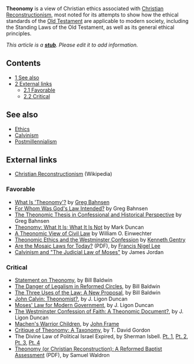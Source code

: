 **Theonomy** is a view of Christian ethics associated with
[Christian Reconstructionism](index.php?title=Christian_Reconstructionism&action=edit&redlink=1 "Christian Reconstructionism (page does not exist)"),
most noted for its attempts to show how the ethical standards of
the [Old Testament](Old_Testament "Old Testament") are applicable
to modern society, including the Standing Laws of the Old
Testament, as well as its general ethical principles.

*This article is a **[stub](http://www.theopedia.com/Category:Theopedia_stubs "Category:Theopedia stubs")**. Please edit it to add information.*
## Contents

-   [1 See also](#See_also)
-   [2 External links](#External_links)
    -   [2.1 Favorable](#Favorable)
    -   [2.2 Critical](#Critical)


## See also

-   [Ethics](Ethics "Ethics")
-   [Calvinism](Calvinism "Calvinism")
-   [Postmillennialism](Postmillennialism "Postmillennialism")

## External links

-   [Christian Reconstructionism](http://www.wikipedia.org/wiki/Christian_Reconstructionism "wikipedia:Christian Reconstructionism")
    (Wikipedia)

### Favorable

-   [What Is 'Theonomy'?](http://www.cmfnow.com/articles/pe180.htm)
    by [Greg Bahnsen](Greg_Bahnsen "Greg Bahnsen")
-   [For Whom Was God's Law Intended?](http://www.cmfnow.com/articles/pe079.htm)
    by Greg Bahnsen
-   [The Theonomic Thesis in Confessional and Historical Perspective](http://www.cmfnow.com/articles/pe144.htm)
    by Greg Bahnsen
-   [Theonomy: What It Is; What It Is Not](http://www.ipc.faithweb.com/documents/THEONOMY.htm)
    by Mark Duncan
-   [A Theonomic View of Civil Law](http://www.natreformassn.org/statesman/97/civilLaw.html)
    by William O. Einwechter
-   [Theonomic Ethics and the Westminster Confession](http://www.cmfnow.com/articles/pe551.htm)
    by [Kenneth Gentry](Kenneth_Gentry "Kenneth Gentry")
-   [Are the Mosaic Laws for Today?](http://www.dr-fnlee.org/docs4/atmlft/atmlft.pdf)
    (PDF), by
    [Francis Nigel Lee](Francis_Nigel_Lee "Francis Nigel Lee")
-   [Calvinism and "The Judicial Law of Moses"](http://www.reformed.org/ethics/index.html?mainframe=Jordan_judicial_laws_Moses.html)
    by James Jordan

### Critical

-   [Statement on Theonomy](http://members.surfbest.net/pages@surfbest.net/bible/papers/theonomy_statement.htm),
    by Bill Baldwin
-   [The Danger of Legalism in Reformed Circles](http://members.surfbest.net/pages@surfbest.net/bible/papers/legalism.htm),
    by Bill Baldwin
-   [The Three Uses of the Law: A New Proposal](http://members.surfbest.net/pages@surfbest.net/bible/papers/threeuses.htm),
    by Bill Baldwin
-   [John Calvin: Theonomist?](http://reformedvirginian.files.wordpress.com/2007/01/calvintheonomyduncan.pdf),
    by J. Ligon Duncan
-   [Moses' Law for Modern Government](http://reformedvirginian.files.wordpress.com/2007/01/theonomyduncan.pdf),
    by J. Ligon Duncan
-   [The Westminster Confession of Faith: A Theonomic Document?](http://www.providencepca.com/essays/theonomy.html),
    by J. Ligon Duncan
-   [Machen's Warrior Children](http://www.frame-poythress.org/frame_articles/2003Machen.htm),
    by [John Frame](John_Frame "John Frame")
-   [Critique of Theonomy: A Taxonomy](http://www.rbvincent.com/wtjcritiq.htm),
    by T. David Gordon
-   The Divine Law of Political Israel Expired, by Sherman Isbell.
    [Pt. 1](http://www.members.aol.com/RSICHURCH/expire1.html),
    [Pt. 2](http://www.members.aol.com/RSICHURCH/expire1.htmlIsbell),
    [Pt. 3](http://www.members.aol.com/RSICHURCH/expire1.htmlIsbell),
    [Pt. 4](http://www.members.aol.com/RSICHURCH/expire1.htmlIsbell)
-   [Theonomy (or Christian Reconstruction): A Reformed Baptist Assessment](http://www.samwaldron.us/pdfs/Theonomy.pdf)
    (PDF), by Samuel Waldron



